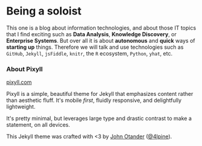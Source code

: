 # Being a soloist
This one is a blog about information technologies, and about those IT topics that I find exciting such as **Data Analysis**, **Knowledge Discovery**, or **Enterprise Systems**. But over all it is about **autonomous** and **quick** ways of **starting up** things. Therefore we will talk and use technologies such as `GitHub`, `Jekyll`, `jsFiddle`, `knitr`, the `R` ecosystem, `Python`, `yhat`, etc.

### About Pixyll

[pixyll.com](http://www.pixyll.com)

Pixyll is a simple, beautiful theme for Jekyll that emphasizes content rather than aesthetic fluff. It's mobile _first_, fluidly responsive, and delightfully lightweight.

It's pretty minimal, but leverages large type and drastic contrast to make a statement, on all devices.

This Jekyll theme was crafted with <3 by [John Otander](http://johnotander.com)
([@4lpine](https://twitter.com/4lpine)).
